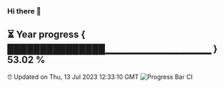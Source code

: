 ### Hi there 👋
⏳ Year progress { ███████████████▁▁▁▁▁▁▁▁▁▁▁▁▁▁▁ } 53.02 %
---
⏰ Updated on Thu, 13 Jul 2023 12:33:10 GMT
![Progress Bar CI](https://github.com/liununu/liununu/workflows/Progress%20Bar%20CI/badge.svg)
